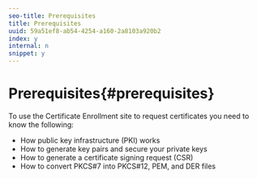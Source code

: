 ```yaml
---
seo-title: Prerequisites
title: Prerequisites
uuid: 59a51ef8-ab54-4254-a160-2a8103a920b2
index: y
internal: n
snippet: y
---
```


# Prerequisites{#prerequisites}

To use the Certificate Enrollment site to request certificates you need to know the following:

* How public key infrastructure (PKI) works 
* How to generate key pairs and secure your private keys 
* How to generate a certificate signing request (CSR) 
* How to convert PKCS#7 into PKCS#12, PEM, and DER files

